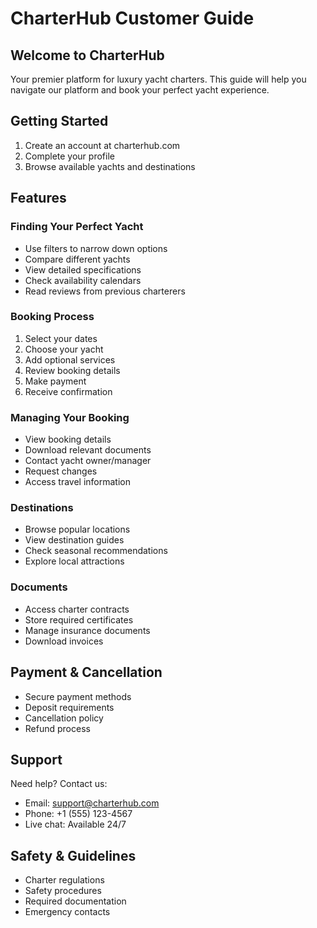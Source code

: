 # CharterHub Customer Guide

## Welcome to CharterHub
Your premier platform for luxury yacht charters. This guide will help you navigate our platform and book your perfect yacht experience.

## Getting Started
1. Create an account at charterhub.com
2. Complete your profile
3. Browse available yachts and destinations

## Features

### Finding Your Perfect Yacht
- Use filters to narrow down options
- Compare different yachts
- View detailed specifications
- Check availability calendars
- Read reviews from previous charterers

### Booking Process
1. Select your dates
2. Choose your yacht
3. Add optional services
4. Review booking details
5. Make payment
6. Receive confirmation

### Managing Your Booking
- View booking details
- Download relevant documents
- Contact yacht owner/manager
- Request changes
- Access travel information

### Destinations
- Browse popular locations
- View destination guides
- Check seasonal recommendations
- Explore local attractions

### Documents
- Access charter contracts
- Store required certificates
- Manage insurance documents
- Download invoices

## Payment & Cancellation
- Secure payment methods
- Deposit requirements
- Cancellation policy
- Refund process

## Support
Need help? Contact us:
- Email: support@charterhub.com
- Phone: +1 (555) 123-4567
- Live chat: Available 24/7

## Safety & Guidelines
- Charter regulations
- Safety procedures
- Required documentation
- Emergency contacts 